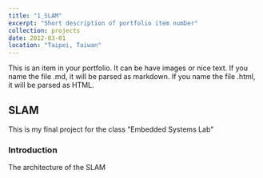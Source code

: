 ```yaml
---
title: "1_SLAM"
excerpt: "Short description of portfolio item number"
collection: projects
date: 2012-03-01
location: "Taipei, Taiwan"
---
```


This is an item in your portfolio. It can be have images or nice text. If you name the file .md, it will be parsed as markdown. If you name the file .html, it will be parsed as HTML.

## SLAM

<!-- <iframe width="560" height="315" src="https://www.youtube.com/embed/XFeANVEaMYw" frameborder="0" allow="accelerometer; autoplay; clipboard-write; encrypted-media; gyroscope; picture-in-picture" allowfullscreen></iframe> -->

This is my final project for the class "Embedded Systems Lab"

### Introduction

<!-- <img src="/binomial14.github.io/images/writing_machine/architecture.png"/> -->

The architecture of the SLAM

<!-- The code can be found [here](https://github.com/binomial14/Real-Time-Picture-Drawing-Machine). -->